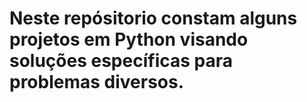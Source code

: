 # Neste repósitorio constam alguns projetos em Python visando soluções específicas para problemas diversos.
